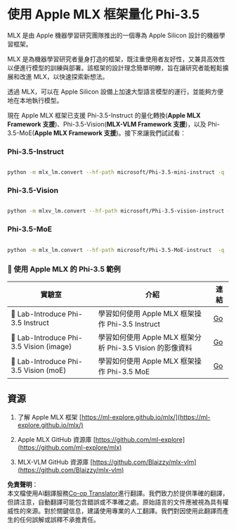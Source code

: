 <!--
CO_OP_TRANSLATOR_METADATA:
{
  "original_hash": "340bd4c009524ef84102b78d06eea735",
  "translation_date": "2025-04-04T06:06:06+00:00",
  "source_file": "md\\01.Introduction\\04\\UsingAppleMLXQuantifyingPhi.md",
  "language_code": "tw"
}
-->
# **使用 Apple MLX 框架量化 Phi-3.5**

MLX 是由 Apple 機器學習研究團隊推出的一個專為 Apple Silicon 設計的機器學習框架。

MLX 是為機器學習研究者量身打造的框架，既注重使用者友好性，又兼具高效性以便進行模型的訓練與部署。該框架的設計理念簡單明瞭，旨在讓研究者能輕鬆擴展和改進 MLX，以快速探索新想法。

透過 MLX，可以在 Apple Silicon 設備上加速大型語言模型的運行，並能夠方便地在本地執行模型。

現在 Apple MLX 框架已支援 Phi-3.5-Instruct 的量化轉換(**Apple MLX Framework 支援**)、Phi-3.5-Vision(**MLX-VLM Framework 支援**)，以及 Phi-3.5-MoE(**Apple MLX Framework 支援**)。接下來讓我們試試看：

### **Phi-3.5-Instruct**

```bash

python -m mlx_lm.convert --hf-path microsoft/Phi-3.5-mini-instruct -q

```

### **Phi-3.5-Vision**

```bash

python -m mlxv_lm.convert --hf-path microsoft/Phi-3.5-vision-instruct -q

```

### **Phi-3.5-MoE**

```bash

python -m mlx_lm.convert --hf-path microsoft/Phi-3.5-MoE-instruct  -q

```

### **🤖 使用 Apple MLX 的 Phi-3.5 範例**

| 實驗室   | 介紹       | 連結    |
| -------- | ---------- | ------- |
| 🚀 Lab-Introduce Phi-3.5 Instruct  | 學習如何使用 Apple MLX 框架操作 Phi-3.5 Instruct   |  [Go](../../../../../code/09.UpdateSamples/Aug/mlx-phi35-instruct.ipynb)    |
| 🚀 Lab-Introduce Phi-3.5 Vision (image) | 學習如何使用 Apple MLX 框架分析 Phi-3.5 Vision 的影像資料     |  [Go](../../../../../code/09.UpdateSamples/Aug/mlx-phi35-vision.ipynb)    |
| 🚀 Lab-Introduce Phi-3.5 Vision (moE)   | 學習如何使用 Apple MLX 框架操作 Phi-3.5 MoE  |  [Go](../../../../../code/09.UpdateSamples/Aug/mlx-phi35-moe.ipynb)    |

## **資源**

1. 了解 Apple MLX 框架 [https://ml-explore.github.io/mlx/](https://ml-explore.github.io/mlx/)

2. Apple MLX GitHub 資源庫 [https://github.com/ml-explore](https://github.com/ml-explore/mlx)

3. MLX-VLM GitHub 資源庫 [https://github.com/Blaizzy/mlx-vlm](https://github.com/Blaizzy/mlx-vlm)

**免責聲明**：  
本文檔使用AI翻譯服務[Co-op Translator](https://github.com/Azure/co-op-translator)進行翻譯。我們致力於提供準確的翻譯，但請注意，自動翻譯可能包含錯誤或不準確之處。原始語言的文件應被視為具有權威性的來源。對於關鍵信息，建議使用專業的人工翻譯。我們對因使用此翻譯而產生的任何誤解或誤釋不承擔責任。